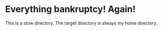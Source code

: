 # Everything bankruptcy!  Again!

This is a stow directory.  The target directory is always my home directory.

